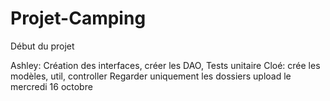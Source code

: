 # Projet-Camping
Début du projet


Ashley: Création des interfaces, créer les DAO, Tests unitaire
Cloé: crée les modèles, util, controller
Regarder uniquement les dossiers upload le mercredi 16 octobre
